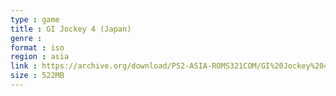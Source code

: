 ```yaml
---
type : game
title : GI Jockey 4 (Japan)
genre : 
format : iso
region : asia
link : https://archive.org/download/PS2-ASIA-ROMS321COM/GI%20Jockey%204%20%28Japan%29.7z
size : 522MB
---
```

